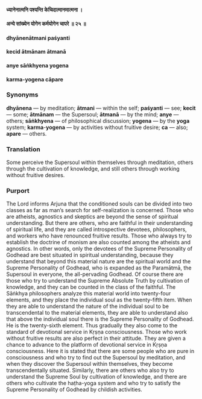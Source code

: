 #### ध्यानेनात्मनि पश्यन्ति केचिदात्मानमात्मना ।
#### अन्ये सांख्येन योगेन कर्मयोगेन चापरे ॥ २५ ॥

#### dhyānenātmani paśyanti
#### kecid ātmānam ātmanā
#### anye sāṅkhyena yogena
#### karma-yogena cāpare

### Synonyms

**dhyānena** — by meditation; **ātmani** — within the self; **paśyanti** — see; **kecit** — some; **ātmānam** — the Supersoul; **ātmanā** — by the mind; **anye** — others; **sāṅkhyena** — of philosophical discussion; **yogena** — by the **yoga** system; **karma**-**yogena** — by activities without fruitive desire; **ca** — also; **apare** — others.

### Translation

Some perceive the Supersoul within themselves through meditation, others through the cultivation of knowledge, and still others through working without fruitive desires.

### Purport

The Lord informs Arjuna that the conditioned souls can be divided into two classes as far as man’s search for self-realization is concerned. Those who are atheists, agnostics and skeptics are beyond the sense of spiritual understanding. But there are others, who are faithful in their understanding of spiritual life, and they are called introspective devotees, philosophers, and workers who have renounced fruitive results. Those who always try to establish the doctrine of monism are also counted among the atheists and agnostics. In other words, only the devotees of the Supreme Personality of Godhead are best situated in spiritual understanding, because they understand that beyond this material nature are the spiritual world and the Supreme Personality of Godhead, who is expanded as the Paramātmā, the Supersoul in everyone, the all-pervading Godhead. Of course there are those who try to understand the Supreme Absolute Truth by cultivation of knowledge, and they can be counted in the class of the faithful. The Sāṅkhya philosophers analyze this material world into twenty-four elements, and they place the individual soul as the twenty-fifth item. When they are able to understand the nature of the individual soul to be transcendental to the material elements, they are able to understand also that above the individual soul there is the Supreme Personality of Godhead. He is the twenty-sixth element. Thus gradually they also come to the standard of devotional service in Kṛṣṇa consciousness. Those who work without fruitive results are also perfect in their attitude. They are given a chance to advance to the platform of devotional service in Kṛṣṇa consciousness. Here it is stated that there are some people who are pure in consciousness and who try to find out the Supersoul by meditation, and when they discover the Supersoul within themselves, they become transcendentally situated. Similarly, there are others who also try to understand the Supreme Soul by cultivation of knowledge, and there are others who cultivate the haṭha-yoga system and who try to satisfy the Supreme Personality of Godhead by childish activities.